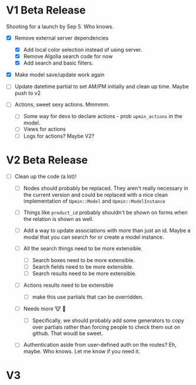 # V1 Beta Release
Shooting for a launch by Sep 5. Who knows.

- [x] Remove external server dependencies
  - [x] Add local color selection instead of using server.
  - [x] Remove Algolia search code for now
  - [x] Add search and basic filters.

- [x] Make model save/update work again

- [ ] Update datetime partial to set AM/PM initially and clean up time. Maybe push to v2

- [ ] Actions, sweet sexy actions. Mmmmm.
  - [ ] Some way for devs to declare actions - prob `upmin_actions` in the model.
  - [ ] Views for actions
  - [ ] Logs for actions? Maybe V2?

# V2 Beta Release

- [ ] Clean up the code (a lot)!
  - [ ] Nodes should probably be replaced. They aren't really necessary in the current version and could be replaced with a nice clean implementation of `Upmin::Model` and `Upmin::ModelInstance`

  - [ ] Things like `product_id` probably shouldn't be shown on forms when the relation is shown as well.

  - [ ] Add a way to update associations with more than just an id. Maybe a modal that you can search for or create a model instance.

  - [ ] All the search things need to be more extensible.
    - [ ] Search boxes need to be more extensible.
    - [ ] Search fields need to be more extensible.
    - [ ] Search results need to be more extensible.

  - [ ] Actions results need to be extensible
    - [ ] make this use partials that can be overridden.


  - [ ] Needs more :cow: :bell:
    - [ ] Specifically, we should probably add some generators to copy over partials rather than forcing people to check them out on github. That woudl be sweet.

  - [ ] Authentication aside from user-defined auth on the routes? Eh, maybe. Who knows. Let me know if you need it.

# V3
